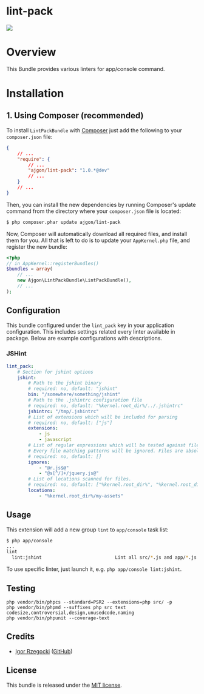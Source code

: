 lint-pack
=========

[![](https://api.travis-ci.org/ajgon/lint-pack.png)](https://travis-ci.org/ajgon/lint-pack)

# Overview

This Bundle provides various linters for app/console command.

# Installation

## 1. Using Composer (recommended)

To install `LintPackBundle` with [Composer][1] just add the following to
your `composer.json` file:

```json
{
    // ...
    "require": {
        // ...
        "ajgon/lint-pack": "1.0.*@dev"
        // ...
    }
    // ...
}
```

Then, you can install the new dependencies by running Composer's update command
from the directory where your `composer.json` file is located:

```sh
$ php composer.phar update ajgon/lint-pack
```

Now, Composer will automatically download all required files, and install them
for you. All that is left to do is to update your `AppKernel.php` file, and
register the new bundle:

```php
<?php
// in AppKernel::registerBundles()
$bundles = array(
    // ...
    new Ajgon\LintPackBundle\LintPackBundle(),
    // ...
);
```

## Configuration

This bundle configured under the `lint_pack` key in your application configuration. This includes settings related every linter available in package. Below are example configurations with descriptions.

### JSHint

```yml
lint_pack:
    # Section for jshint options
    jshint:
        # Path to the jshint binary
        # required: no, default: "jshint"
        bin: "/somewhere/something/jshint"
        # Path to the .jshintrc configuration file
        # required: no, default: "%kernel.root_dir%/../.jshintrc"
        jshintrc: "/tmp/.jshintrc"
        # List of extensions which will be included for parsing
        # required: no, default: ["js"]
        extensions:
            - js
            - javascript
        # List of regular expressions which will be tested against files found in locations.
        # Every file matching patterns will be ignored. Files are absolute paths.
        # required: no, default: []
        ignores:
            - "@r.js$@"
            - "@s[^/]+/jquery.js@"
        # List of locations scanned for files.
        # required: no, default: ["%kernel.root_dir%", "%kernel.root_dir%/../src"]
        locations:
            - "%kernel.root_dir%/my-assets"
```

## Usage

This extension will add a new group `lint` to `app/console` task list:

```sh
$ php app/console
...
lint
  lint:jshint                           Lint all src/*.js and app/*.js files with jshint
```

To use specific linter, just launch it, e.g. `php app/console lint:jshint`.

## Testing

    php vendor/bin/phpcs --standard=PSR2 --extensions=php src/ -p
    php vendor/bin/phpmd --suffixes php src text codesize,controversial,design,unusedcode,naming
    php vendor/bin/phpunit --coverage-text

## Credits

- [Igor Rzegocki][2] ([GitHub][3])

## License

This bundle is released under the [MIT license][4].

[1]: https://github.com/composer/composer
[2]: http://rzegocki.pl/
[3]: https://github.com/ajgon
[4]: https://github.com/ajgon/lint-pack/blob/master/LICENSE
